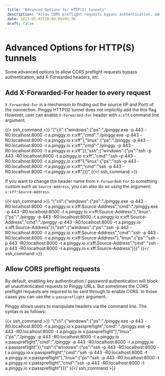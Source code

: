 ```yaml
---
 title: "Advanced Options for HTTP(S) tunnels" 
 description: "Allow CORS preflight requests bypass authentication, add X-Forwarded headers, and other advanced settings."
 date: 2023-05-02T20:00:00+05:30 
 draft: false 
---
```


# Advanced Options for HTTP(S) tunnels

Some advanced options to allow CORS preflight requests bypass authentication, add X-Forwarded headers, etc.

## Add X-Forwarded-For header to every request

`X-Forwarded-For` is a mechanism to finding out the source (IP and Port) of the connection. Pinggy HTTP(S) tunnel does not implicitly add the this flag. However, user can enable `X-Forwarded-For` header with `x:xff` command line argument.


{{< ssh_command >}}
"{\"cli\":{\"windows\":{\"ps\":\"./pinggy.exe -p 443 -R0:localhost:8000 -t a.pinggy.io x:xff\",\"cmd\":\"./pinggy.exe -p 443 -R0:localhost:8000 -t a.pinggy.io x:xff\"},\"linux\":{\"ps\":\"./pinggy -p 443 -R0:localhost:8000 -t a.pinggy.io x:xff\",\"cmd\":\"./pinggy -p 443 -R0:localhost:8000 -t a.pinggy.io x:xff\"}},\"ssh\":{\"windows\":{\"ps\":\"ssh -p 443 -R0:localhost:8000 -t a.pinggy.io x:xff\",\"cmd\":\"ssh -p 443 -R0:localhost:8000 -t a.pinggy.io x:xff\"},\"linux\":{\"ps\":\"ssh -p 443 -R0:localhost:8000 -t a.pinggy.io x:xff\",\"cmd\":\"ssh -p 443 -R0:localhost:8000 -t a.pinggy.io x:xff\"}}}"
{{</ ssh_command >}}

If you want to change the header name from `X-Forwarded-For` to something custom such as `Source-Address`, you can also do so using the argument: `x:xff:Source-Address`.

{{< ssh_command >}}
"{\"cli\":{\"windows\":{\"ps\":\"./pinggy.exe -p 443 -R0:localhost:8000 -t a.pinggy.io x:xff:Source-Address\",\"cmd\":\"./pinggy.exe -p 443 -R0:localhost:8000 -t a.pinggy.io x:xff:Source-Address\"},\"linux\":{\"ps\":\"./pinggy -p 443 -R0:localhost:8000 -t a.pinggy.io x:xff:Source-Address\",\"cmd\":\"./pinggy -p 443 -R0:localhost:8000 -t a.pinggy.io x:xff:Source-Address\"}},\"ssh\":{\"windows\":{\"ps\":\"ssh -p 443 -R0:localhost:8000 -t a.pinggy.io x:xff:Source-Address\",\"cmd\":\"ssh -p 443 -R0:localhost:8000 -t a.pinggy.io x:xff:Source-Address\"},\"linux\":{\"ps\":\"ssh -p 443 -R0:localhost:8000 -t a.pinggy.io x:xff:Source-Address\",\"cmd\":\"ssh -p 443 -R0:localhost:8000 -t a.pinggy.io x:xff:Source-Address\"}}}"
{{</ ssh_command >}}

## Allow CORS preflight requests

By default, enabling key authentication / password authentication will block all unauthenticated requests to Pinggy URLs. But sometimes the CORS preflight requests are required to be sent through to enable CORS. In those cases you can use the `x:passpreflight` argument.

Pinggy allows users to manipulate headers via the command line. The syntax is as follows:

{{< ssh_command >}}
"{\"cli\":{\"windows\":{\"ps\":\"./pinggy.exe -p 443 -R0:localhost:8000 -t a.pinggy.io x:passpreflight\",\"cmd\":\"./pinggy.exe -p 443 -R0:localhost:8000 -t a.pinggy.io x:passpreflight\"},\"linux\":{\"ps\":\"./pinggy -p 443 -R0:localhost:8000 -t a.pinggy.io x:passpreflight\",\"cmd\":\"./pinggy -p 443 -R0:localhost:8000 -t a.pinggy.io x:passpreflight\"}},\"ssh\":{\"windows\":{\"ps\":\"ssh -p 443 -R0:localhost:8000 -t a.pinggy.io x:passpreflight\",\"cmd\":\"ssh -p 443 -R0:localhost:8000 -t a.pinggy.io x:passpreflight\"},\"linux\":{\"ps\":\"ssh -p 443 -R0:localhost:8000 -t a.pinggy.io x:passpreflight\",\"cmd\":\"ssh -p 443 -R0:localhost:8000 -t a.pinggy.io x:passpreflight\"}}}"
{{</ ssh_command >}}
